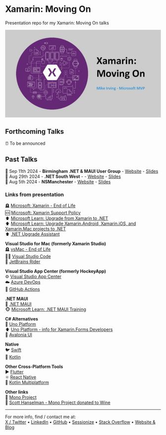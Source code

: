 # Xamarin: Moving On  
Presentation repo for my Xamarin: Moving On talks  

![Xamarin: Moving On](xamarin-moving-on.jpg)

## Forthcoming Talks
⏰ To be announced  

## Past Talks  
📅 Sep 11th 2024 - **Birmingham .NET & MAUI User Group** - [Website](https://www.meetup.com/birmingham-dotnet-and-xamarin-user-group/events/301176508) - [Slides](https://mikeirvingweb.s3.eu-west-2.amazonaws.com/xamarin-moving-on/2024-09-11-Mike-Irving-Xamarin-Moving-On.pptx)  
📅 Aug 29th 2024 - **.NET South West** -  - [Website](https://www.meetup.com/dotnetsouthwest/events/302996387/) - [Slides](https://mikeirvingweb.s3.eu-west-2.amazonaws.com/xamarin-moving-on/2024-08-29-Mike-Irving-Xamarin-Moving-On.pptx)  
📅 Aug 5th 2024 - **NSManchester** - [Website](https://www.meetup.com/nsmanchester/events/301980488/) - [Slides](https://mikeirvingweb.s3.eu-west-2.amazonaws.com/xamarin-moving-on/2024-08-05-Mike-Irving-Xamarin-Moving-On.pptx)  

### Links from presentation  

🪦 [Microsoft: Xamarin - End of Life](https://dotnet.microsoft.com/en-us/apps/xamarin)  
🆘 [Microsoft: Xamarin Support Policy](https://dotnet.microsoft.com/en-us/platform/support/policy/xamarin)  
⬆️ [Microsoft Learn: Upgrade from Xamarin to .NET](https://learn.microsoft.com/en-gb/dotnet/maui/migration/?WT.mc_id=MVP_307078)  
⬆️ [Microsoft Learn: Upgrade Xamarin.Android, Xamarin.iOS, and Xamarin.Mac projects to .NET](https://learn.microsoft.com/en-gb/dotnet/maui/migration/native-projects?view=net-maui-8.0&WT.mc_id=MVP_307078)  
⬆️ [.NET Upgrade Assistant](https://marketplace.visualstudio.com/items?itemName=ms-dotnettools.upgradeassistant)  

**Visual Studio for Mac (formerly Xamarin Studio)**  
🪦 [vsMac - End of Life](https://devblogs.microsoft.com/visualstudio/visual-studio-for-mac-retirement-announcement/?WT.mc_id=MVP_307078)  
🧑‍💻 [Visual Studio Code](https://code.visualstudio.com/?WT.mc_id=MVP_307078)  
🧠 [JetBrains Rider](https://www.jetbrains.com/rider/)  

**Visual Studio App Center (formerly HockeyApp)**  
⚙️ [Visual Studio App Center](https://appcenter.ms/)  
☁️ [Azure DevOps](https://azure.microsoft.com/en-gb/products/devops?WT.mc_id=MVP_307078)  
🦑 [GitHub Actions](https://docs.github.com/en/actions)  

**.NET MAUI**  
📱 [.NET MAUI](https://dotnet.microsoft.com/en-us/apps/maui)  
🐵 [Microsoft Learn: .NET MAUI Training](https://learn.microsoft.com/en-us/training/paths/build-apps-with-dotnet-maui/?WT.mc_id=MVP_307078)  

**C# Alternatives**  
🧩 [Uno Platform](https://platform.uno/)  
⬆️ [Uno Platform - info for Xamarin.Forms Developers](https://platform.uno/xamarin-forms/)  
📲 [Avalonia UI](https://avaloniaui.net/)  

**Native**  
🐦 [Swift](https://swift.org/)  
🤖 [Kotlin](https://kotlinlang.org/)  

**Other Cross-Platform Tools**  
▶️ [Flutter](https://flutter.dev/)  
⚛️ [React Native](https://reactnative.dev/)  
🤖 [Kotlin Multiplatform](https://kotlinlang.org/docs/multiplatform.html)  

**Other links**  
🦍 [Mono Project](https://www.mono-project.com/)  
🍷 [Scott Hanselman - Mono Project donated to Wine](https://x.com/shanselman/status/1828864622553960509)  

---
For more info, find / contact me at:  
[X / Twitter](https://x.com/mikeirvingweb) • [LinkedIn](https://www.linkedin.com/in/mikeirving) • [GitHub](https://github.com/mikeirvingweb) • [Sessionize](https://sessionize.com/mikeirving/) • [Stack Overflow](https://stackoverflow.com/users/482901/mike-irving) • [Website & Blog](https://www.mike-irving.co.uk/)
